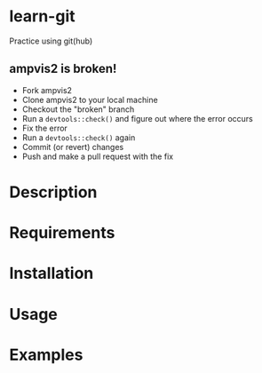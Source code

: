# learn-git
Practice using git(hub)


## ampvis2 is broken!
 - Fork ampvis2
 - Clone ampvis2 to your local machine
 - Checkout the "broken" branch
 - Run a `devtools::check()` and figure out where the error occurs
 - Fix the error
 - Run a `devtools::check()` again
 - Commit (or revert) changes
 - Push and make a pull request with the fix

# Description

# Requirements

# Installation

# Usage

# Examples